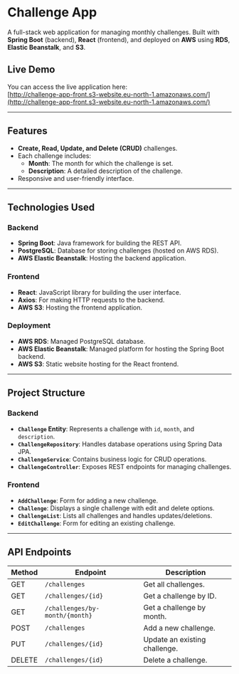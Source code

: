 # Challenge App

A full-stack web application for managing monthly challenges. Built with **Spring Boot** (backend), **React** (frontend), and deployed on **AWS** using **RDS**, **Elastic Beanstalk**, and **S3**.

## Live Demo

You can access the live application here:  
[http://challenge-app-front.s3-website.eu-north-1.amazonaws.com/](http://challenge-app-front.s3-website.eu-north-1.amazonaws.com/)

---

## Features

- **Create, Read, Update, and Delete (CRUD)** challenges.
- Each challenge includes:
  - **Month**: The month for which the challenge is set.
  - **Description**: A detailed description of the challenge.
- Responsive and user-friendly interface.

---

## Technologies Used

### Backend
- **Spring Boot**: Java framework for building the REST API.
- **PostgreSQL**: Database for storing challenges (hosted on AWS RDS).
- **AWS Elastic Beanstalk**: Hosting the backend application.

### Frontend
- **React**: JavaScript library for building the user interface.
- **Axios**: For making HTTP requests to the backend.
- **AWS S3**: Hosting the frontend application.

### Deployment
- **AWS RDS**: Managed PostgreSQL database.
- **AWS Elastic Beanstalk**: Managed platform for hosting the Spring Boot backend.
- **AWS S3**: Static website hosting for the React frontend.

---

## Project Structure

### Backend
- **`Challenge` Entity**: Represents a challenge with `id`, `month`, and `description`.
- **`ChallengeRepository`**: Handles database operations using Spring Data JPA.
- **`ChallengeService`**: Contains business logic for CRUD operations.
- **`ChallengeController`**: Exposes REST endpoints for managing challenges.

### Frontend
- **`AddChallenge`**: Form for adding a new challenge.
- **`Challenge`**: Displays a single challenge with edit and delete options.
- **`ChallengeList`**: Lists all challenges and handles updates/deletions.
- **`EditChallenge`**: Form for editing an existing challenge.

---

## API Endpoints

| Method | Endpoint                  | Description                          |
|--------|---------------------------|--------------------------------------|
| GET    | `/challenges`             | Get all challenges.                  |
| GET    | `/challenges/{id}`        | Get a challenge by ID.               |
| GET    | `/challenges/by-month/{month}` | Get a challenge by month.        |
| POST   | `/challenges`             | Add a new challenge.                 |
| PUT    | `/challenges/{id}`        | Update an existing challenge.        |
| DELETE | `/challenges/{id}`        | Delete a challenge.                  |
